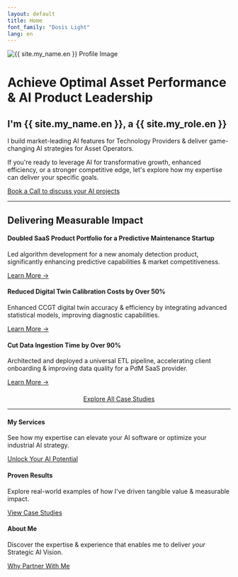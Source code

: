 ```yaml
---
layout: default
title: Home
font_family: "Dosis Light"
lang: en
---
```


<div class="container_center">
  <img src="{{ site.profile_image }}" alt="{{ site.my_name.en }} Profile Image" class="logo" />

  <h1>Achieve Optimal Asset Performance & AI Product Leadership</h1>
  <h2>I'm {{ site.my_name.en }}, a {{ site.my_role.en }}</h2>

  <div class="slogan">I build market-leading AI features for Technology Providers & deliver game-changing AI strategies for Asset Operators.</div>

  <p>If you're ready to leverage AI for transformative growth, enhanced efficiency, or a stronger competitive edge, let's explore how my expertise can deliver your specific goals.</p>
  <a href="{{ site.meeting_link }}" target="_blank" class="book-call-btn">Book a Call to discuss your AI projects</a>

</div>

<hr />

<div class="client_outcomes_container">
  <h2>Delivering Measurable Impact</h2>

  <div class="outcome_item">
    <h4>Doubled SaaS Product Portfolio for a Predictive Maintenance Startup</h4>
    <p>Led algorithm development for a new anomaly detection product, significantly enhancing predictive capabilities & market competitiveness.</p>
    <p><a href="{{ site.baseurl }}/en/portfolio#anomaly-detection-product">Learn More →</a></p>
  </div>

  <div class="outcome_item">
    <h4>Reduced Digital Twin Calibration Costs by Over 50%</h4>
    <p>Enhanced CCGT digital twin accuracy & efficiency by integrating advanced statistical models, improving diagnostic capabilities.</p>
    <p><a href="{{ site.baseurl }}/en/portfolio#gas-turbine-digital-twin">Learn More →</a></p>
  </div>

  <div class="outcome_item">
    <h4>Cut Data Ingestion Time by Over 90%</h4>
    <p>Architected and deployed a universal ETL pipeline, accelerating client onboarding & improving data quality for a PdM SaaS provider.</p>
    <p><a href="{{ site.baseurl }}/en/portfolio#data-ingestion-industrialization">Learn More →</a></p>
  </div>

  <p style="text-align: center; margin-top: 1.5em;"><a href="{{ site.baseurl }}/en/portfolio" class="cta-link">Explore All Case Studies</a></p>
</div>

<hr />
<div class="highlights">
  <div>
    <i class="fa fa-star fa-spin fa-3x"></i>
    <h4>My Services</h4>
    <p>See how my expertise can elevate your AI software or optimize your industrial AI strategy.</p>
    <a href="{{ site.baseurl }}/en/services_build">Unlock Your AI Potential</a>
  </div>
  <div>
    <i class="fa fa-trophy fa-4x"></i>
    <h4>Proven Results</h4>
    <p>Explore real-world examples of how I've driven tangible value & measurable impact.</p>
    <a href="{{ site.baseurl }}/en/portfolio">View Case Studies</a>
  </div>
  <div>
    <i class="fa fa-user fa-3x"></i>
    <h4>About Me</h4>
    <p>Discover the expertise & experience that enables me to deliver <i>your</i> Strategic AI Vision.</p>
    <a href="{{ site.baseurl }}/en/about">Why Partner With Me</a>
  </div>
</div>
